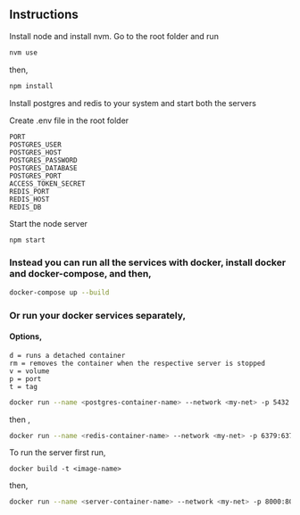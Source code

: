 ## Instructions

Install node and install nvm. Go to the root folder and run

```bash
nvm use
```
then,

```bash
npm install
```

Install postgres and redis to your system and start both the servers

Create .env file in the root folder

```.env
PORT
POSTGRES_USER
POSTGRES_HOST
POSTGRES_PASSWORD
POSTGRES_DATABASE
POSTGRES_PORT
ACCESS_TOKEN_SECRET
REDIS_PORT
REDIS_HOST
REDIS_DB
```

Start the node server

```bash
npm start
```

### Instead you can run all the services with docker, install docker and docker-compose, and then,

```bash
docker-compose up --build
```

### Or run your docker services separately,

#### Options,
```
d = runs a detached container
rm = removes the container when the respective server is stopped
v = volume
p = port
t = tag
```

```bash
docker run --name <postgres-container-name> --network <my-net> -p 5432:5432 -e POSTGRES_USER=<username> -e POSTGRES_PASSWORD=<password> -v /path/to/the/database:/var/lib/postgresql/data/ -d --rm postgres
```
then ,

```bash
docker run --name <redis-container-name> --network <my-net> -p 6379:6379 -v /path/to/the/database:/data -d --rm redis
```
To run the server first run,

```
docker build -t <image-name>
```

then,

```bash
docker run --name <server-container-name> --network <my-net> -p 8000:8000 -v /path/to/the/project:/home/apps/power-usage -v node_modules:/home/apps/power-usage/node_modules -d --rm <built-image-name>
```
